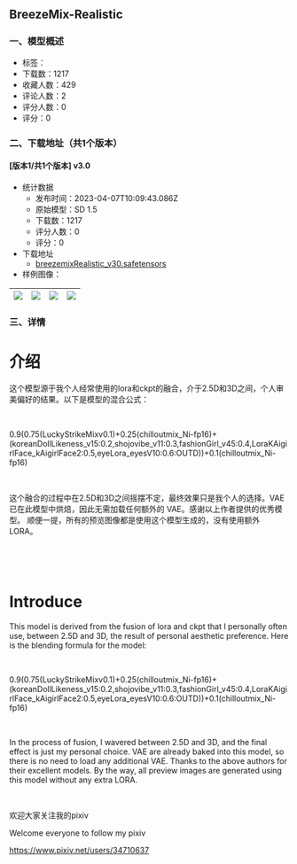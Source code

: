 ## BreezeMix-Realistic
### 一、模型概述

- 标签：
- 下载数：1217
- 收藏人数：429
- 评论人数：2
- 评分人数：0
- 评分：0

### 二、下载地址（共1个版本）

#### [版本1/共1个版本] v3.0

- 统计数据
  - 发布时间：2023-04-07T10:09:43.086Z
  - 原始模型：SD 1.5
  - 下载数：1217
  - 评分人数：0
  - 评分：0
- 下载地址
  - [breezemixRealistic_v30.safetensors](https://civitai.com/api/download/models/38999)
- 样例图像：

| <img src="https://image.civitai.com/xG1nkqKTMzGDvpLrqFT7WA/7cb6d242-5503-48f0-1b1f-c26c0bfd9100/width=450/432077.jpeg" /> | <img src="https://image.civitai.com/xG1nkqKTMzGDvpLrqFT7WA/46dbea12-8e34-4177-70b9-8c90a0ded500/width=450/432078.jpeg" /> | <img src="https://image.civitai.com/xG1nkqKTMzGDvpLrqFT7WA/c652b7c7-861b-4239-db41-ae68e89a5400/width=450/432079.jpeg" /> | <img src="https://image.civitai.com/xG1nkqKTMzGDvpLrqFT7WA/0b10d4f0-d447-49c8-edae-379327d85c00/width=450/432076.jpeg" /> |
| ---- | ---- | ---- | ---- |


### 三、详情
<h1>介绍</h1><p>这个模型源于我个人经常使用的lora和ckpt的融合，介于2.5D和3D之间，个人审美偏好的结果。以下是模型的混合公式：</p><p> </p><p>0.9(0.75(LuckyStrikeMixv0.1)+0.25(chilloutmix_Ni-fp16)+(koreanDollLikeness_v15:0.2,shojovibe_v11:0.3,fashionGirl_v45:0.4,LoraKAigirlFace_kAigirlFace2:0.5,eyeLora_eyesV10:0.6:OUTD))+0.1(chilloutmix_Ni-fp16)</p><p> </p><p>这个融合的过程中在2.5D和3D之间摇摆不定，最终效果只是我个人的选择。VAE 已在此模型中烘焙，因此无需加载任何额外的 VAE。感谢以上作者提供的优秀模型。 顺便一提，所有的预览图像都是使用这个模型生成的，没有使用额外 LORA。</p><p> </p><p> </p><h1>Introduce</h1><p>This model is derived from the fusion of lora and ckpt that I personally often use, between 2.5D and 3D, the result of personal aesthetic preference. Here is the blending formula for the model:</p><p> </p><p>0.9(0.75(LuckyStrikeMixv0.1)+0.25(chilloutmix_Ni-fp16)+(koreanDollLikeness_v15:0.2,shojovibe_v11:0.3,fashionGirl_v45:0.4,LoraKAigirlFace_kAigirlFace2:0.5,eyeLora_eyesV10:0.6:OUTD))+0.1(chilloutmix_Ni-fp16)</p><p> </p><p>In the process of fusion, I wavered between 2.5D and 3D, and the final effect is just my personal choice. VAE are already baked into this model, so there is no need to load any additional VAE. Thanks to the above authors for their excellent models. By the way, all preview images are generated using this model without any extra LORA.</p><p></p><p> </p><p>欢迎大家关注我的pixiv</p><p>Welcome everyone to follow my pixiv</p><p><a target="_blank" rel="ugc" href="https://www.pixiv.net/users/34710637">https://www.pixiv.net/users/34710637</a></p>